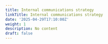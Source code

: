 ```yaml
---
title: Internal communications strategy
linkTitle: Internal communications strategy
date: '2025-04-29T17:10:00Z'
weight: 1
description: No content
draft: false
---
```




